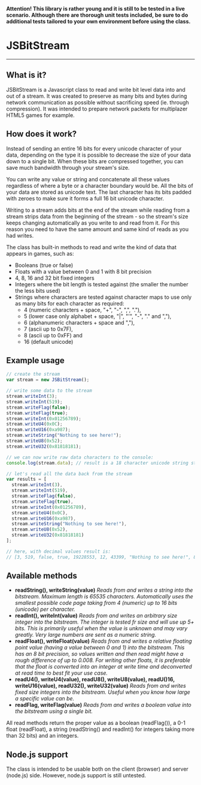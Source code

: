 **Attention! This library is rather young and it is still to be tested in a live scenario. Although there are thorough unit tests included, be sure to do additional tests tailored to your own environment before using the class.**

# JSBitStream #
---

## What is it? ##

JSBitStream is a Javascript class to read and write bit level data into and out of a stream. It was created to preserve as many bits and bytes during network communication as possible without sacrificing speed (ie. through compression). It was intended to prepare network packets for multiplazer HTML5 games for example.

## How does it work? ##

Instead of sending an entire 16 bits for every unicode character of your data, depending on the type it is possible to decrease the size of your data down to a single bit. When these bits are compressed together, you can save much bandwidth through your stream's size.

You can write any value or string and concatenate all these values regardless of where a byte or a character boundary would be. All the bits of your data are stored as unicode text. The last character has its bits padded with zeroes to make sure it forms a full 16 bit unicode character.

Writing to a stream adds bits at the end of the stream while reading from a stream strips data from the beginning of the stream - so the stream's size keeps changing automatically as you write to and read from it. For this reason you need to have the same amount and same kind of reads as you had writes.

The class has built-in methods to read and write the kind of data that appears in games, such as:
* Booleans (true or false)
* Floats with a value between 0 and 1 with 8 bit precision
* 4, 8, 16 and 32 bit fixed integers
* Integers where the bit length is tested against (the smaller the number the less bits used)
* Strings where characters are tested against character maps to use only as many bits for each character as required:
  * 4 (numeric characters + space, "+", "-", ",", "."), 
  * 5 (lower case only alphabet + space, "|", "'", "-", "." and ","), 
  * 6 (alphanumeric characters + space and ","), 
  * 7 (ascii up to 0x7F), 
  * 8 (ascii up to 0xFF) and 
  * 16 (default unicode)

## Example usage ##

```javascript
// create the stream
var stream = new JSBitStream();

// write some data to the stream
stream.writeInt(3);
stream.writeInt(519);
stream.writeFlag(false);
stream.writeFlag(true);
stream.writeInt(0x01256789);
stream.writeU4(0x0C);
stream.writeU16(0xa987);
stream.writeString("Nothing to see here!");
stream.writeU8(0x52);
stream.writeU32(0x81818181);

// we can now write raw data characters to the console:
console.log(stream.data); // result is a 18 character unicode string starting like this: ĥ枉쪘爀ᒝ...

// let's read all the data back from the stream
var results = [
  stream.writeInt(3),
  stream.writeInt(519),
  stream.writeFlag(false),
  stream.writeFlag(true),
  stream.writeInt(0x01256789),
  stream.writeU4(0x0C),
  stream.writeU16(0xa987),
  stream.writeString("Nothing to see here!"),
  stream.writeU8(0x52),
  stream.writeU32(0x81818181)
];

// here, with decimal values result is:
// [3, 519, false, true, 19228553, 12, 43399, "Nothing to see here!", 82, 2172748161]
```

## Available methods ##

* **readString(), writeString(value)** *Reads from and writes a string into the bitstream. Maximum length is 65535 characters. Automatically uses the smallest possible code page taking from 4 (numeric) up to 16 bits (unicode) per character.*
* **readInt(), writeInt(value)** *Reads from and writes an arbitrary size integer into the bitstream. The integer is tested fr size and will use up 5+ bits. This is primarily useful when the value is unknown and may vary greatly. Very large numbers are sent as a numeric string.*
* **readFloat(), writeFloat(value)** *Reads from and writes a relative floating point value (having a value between 0 and 1) into the bitstream. This has an 8 bit precision, so values written and then read might have a rough difference of up to 0.008. For writing other floats, it is preferable that the float is converted into an integer at write time and deconverted at read time to best fit your use case.*
* **readU4(), writeU4(value), readU8(), writeU8(value), readU()16, writeU16(value), readU32(), writeU32(value)** *Reads from and writes fixed size integers into the bitstream. Useful when you know how large a specific value can be.*
* **readFlag, writeFlag(value)** *Reads from and writes a boolean value into the bitstream using a single bit.*

All read methods return the proper value as a boolean (readFlag()), a 0-1 float (readFloat), a string (readString() and readInt() for integers taking more than 32 bits) and an integers.

## Node.js support ##

The class is intended to be usable both on the client (browser) and server (node.js) side. However, node.js support is still untested.